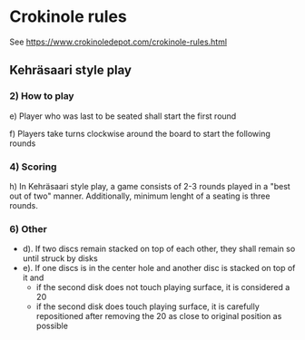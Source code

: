 # Crokinole rules

See https://www.crokinoledepot.com/crokinole-rules.html

## Kehräsaari style play

### 2) How to play

e) Player who was last to be seated shall start the first round

f) Players take turns clockwise around the board to start the following rounds

### 4) Scoring

h) In Kehräsaari style play, a game consists of 2-3 rounds played in a "best out of two" manner. Additionally, minimum lenght of a seating is three rounds.

### 6) Other

- d). If two discs remain stacked on top of each other, they shall remain so until struck by disks
- e). If one discs is in the center hole and another disc is stacked on top of it and
  - if the second disk does not touch playing surface, it is considered a 20
  - if the second disk does touch playing surface, it is carefully repositioned after removing the 20 as close to original position as possible
